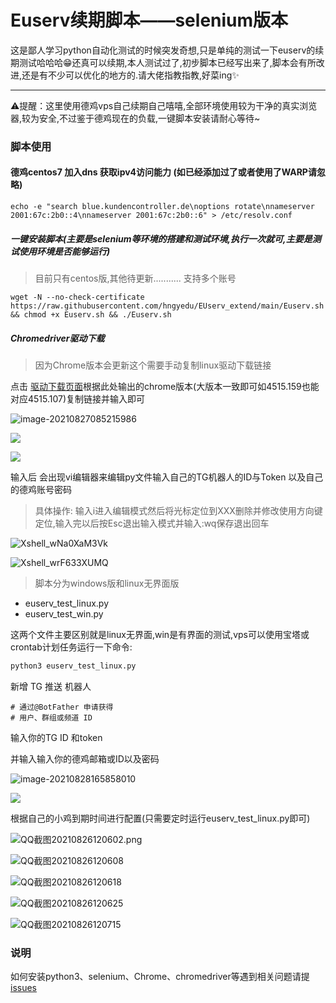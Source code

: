 # Euserv续期脚本——selenium版本
这是鄙人学习python自动化测试的时候突发奇想,只是单纯的测试一下euserv的续期测试哈哈哈😁还真可以续期,本人测试过了,初步脚本已经写出来了,脚本会有所改进,还是有不少可以优化的地方的.请大佬指教指教,好菜ing✨

------

⚠️提醒：这里使用德鸡vps自己续期自己嘻嘻,全部环境使用较为干净的真实浏览器,较为安全,不过鉴于德鸡现在的负载,一键脚本安装请耐心等待~

### 脚本使用
#### 德鸡centos7 加入dns 获取ipv4访问能力 (如已经添加过了或者使用了WARP请忽略)
```
echo -e "search blue.kundencontroller.de\noptions rotate\nnameserver 2001:67c:2b0::4\nnameserver 2001:67c:2b0::6" > /etc/resolv.conf
```

##### 一键安装脚本(主要是selenium等环境的搭建和测试环境,执行一次就可,主要是测试使用环境是否能够运行)

> 目前只有centos版,其他待更新........... 支持多个账号

```shell
wget -N --no-check-certificate https://raw.githubusercontent.com/hngyedu/EUserv_extend/main/Euserv.sh && chmod +x Euserv.sh && ./Euserv.sh
```

##### Chromedriver驱动下载

> 因为Chrome版本会更新这个需要手动复制linux驱动下载链接

点击 [驱动下载页面](http://chromedriver.storage.googleapis.com/index.html)根据此处输出的chrome版本(大版本一致即可如4515.159也能对应4515.107)复制链接并输入即可



![image-20210827085215986](https://gitee.com/liujie2021/imgre/raw/master/image-20210827085215986.png)



![](https://gitee.com/liujie2021/imgre/raw/master/Snipaste_2021-08-27_08-56-18.png)

![](https://gitee.com/liujie2021/imgre/raw/master/Snipaste_2021-08-27_08-46-45.png)

输入后 会出现vi编辑器来编辑py文件输入自己的TG机器人的ID与Token 以及自己的德鸡账号密码

> 具体操作: 输入i进入编辑模式然后将光标定位到XXX删除并修改使用方向键定位,输入完以后按Esc退出输入模式并输入:wq保存退出回车

![Xshell_wNa0XaM3Vk](https://gitee.com/liujie2021/imgre/raw/master/Xshell_wNa0XaM3Vk.png)



![Xshell_wrF633XUMQ](C:\Users\kuxiaojie\Documents\ShareX\Screenshots\2021-09\Xshell_wrF633XUMQ.png)









> 脚本分为windows版和linux无界面版

- euserv_test_linux.py
- euserv_test_win.py

这两个文件主要区别就是linux无界面,win是有界面的测试,vps可以使用宝塔或crontab计划任务运行一下命令:

```python
python3 euserv_test_linux.py
```

新增 TG 推送 机器人

```
# 通过@BotFather 申请获得
# 用户、群组或频道 ID
```

输入你的TG ID 和token

并输入输入你的德鸡邮箱或ID以及密码

![image-20210828165858010](https://gitee.com/liujie2021/imgre/raw/master/image-20210828165858010.png)

![](https://gitee.com/liujie2021/imgre/raw/master/QQ%E6%88%AA%E5%9B%BE20210828165605.png)



根据自己的小鸡到期时间进行配置(只需要定时运行euserv_test_linux.py即可)

![QQ截图20210826120602.png](https://gitee.com/liujie2021/imgre/raw/master/QQ截图20210826120602.png)

![QQ截图20210826120608](https://gitee.com/liujie2021/imgre/raw/master/QQ%E6%88%AA%E5%9B%BE20210826120608.png)

![QQ截图20210826120618](https://gitee.com/liujie2021/imgre/raw/master/QQ%E6%88%AA%E5%9B%BE20210826120618.png)

![QQ截图20210826120625](https://gitee.com/liujie2021/imgre/raw/master/QQ%E6%88%AA%E5%9B%BE20210826120625.png)

![QQ截图20210826120715](https://gitee.com/liujie2021/imgre/raw/master/QQ%E6%88%AA%E5%9B%BE20210826120715.png)

### 说明

如何安装python3、selenium、Chrome、chromedriver等遇到相关问题请提[issues](https://github.com/huanngy/EUserv_extend/issues)
